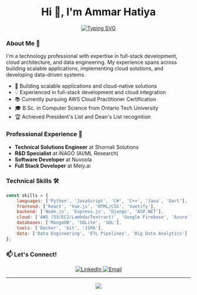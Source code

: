 <h1 align="center">Hi 👋, I'm Ammar Hatiya</h1>

<p align="center">
  <a href="https://github.com/DenverCoder1/readme-typing-svg">
    <img src="https://readme-typing-svg.demolab.com?font=Fira+Code&duration=1800&pause=500&color=4285F4&center=true&vCenter=true&multiline=true&repeat=false&width=605&height=85&lines=Software+Developer+%7C+Cloud+Engineer;Full+Stack+Development+%7C+Data+Engineering" alt="Typing SVG">
  </a>
</p>

### About Me 🚀

I'm a technology professional with expertise in full-stack development, cloud architecture, and data engineering. My experience spans across building scalable applications, implementing cloud solutions, and developing data-driven systems.

- 🔭 Building scalable applications and cloud-native solutions
- 💡 Experienced in full-stack development and cloud integration
- 📚 Currently pursuing AWS Cloud Practitioner Certification
- 🎓 B.Sc. in Computer Science from Ontario Tech University
- 🏆 Achieved President's List and Dean's List recognition

### Professional Experience 💼

- **Technical Solutions Engineer** at Shornali Solutions
- **R&D Specialist** at iNAGO (AI/ML Research)
- **Software Developer** at Nuvoola
- **Full Stack Developer** at Mely.ai

### Technical Skills 🛠️

```javascript
const skills = {
    languages: ['Python', 'JavaScript', 'C#', 'C++', 'Java', 'Dart'],
    frontend: ['React', 'Vue.js', 'HTML/CSS', 'Vuetify'],
    backend: ['Node.js', 'Express.js', 'Django', 'ASP.NET'],
    cloud: ['AWS (S3/EC2/Lambda/Textract)', 'Google Firebase', 'Azure'],
    databases: ['MongoDB', 'SQLite', 'SQL'],
    tools: ['Docker', 'Git', 'JIRA'],
    data: ['Data Engineering', 'ETL Pipelines', 'Big Data Analytics']
};
```


### 📫 Let's Connect!

<div align="center">
<a href="https://www.linkedin.com/in/ammar-hatiya/">
    <img src="https://img.shields.io/badge/LinkedIn-0077B5?style=for-the-badge&logo=linkedin&logoColor=white" alt="LinkedIn">
</a>
<a href="mailto:ammar.hatiya@gmail.com">
    <img src="https://img.shields.io/badge/Email-D14836?style=for-the-badge&logo=gmail&logoColor=white" alt="Email">
</a>
</div>

---

<div align="center">
<a href="https://github.com/DenverCoder1/readme-typing-svg">
    <img src="https://readme-typing-svg.demolab.com?font=Cairo&duration=3000&pause=2000&color=F7F7F7&center=true&vCenter=true&multiline=true&width=435&height=50&lines=+%D9%B1%D9%84%D8%B3%D9%8E%D9%91%D9%84%D9%8E%D8%A7%D9%85%D9%8F+%D8%B9%D9%8E%D9%84%D9%8E%D9%8A%D9%92%D9%83%D9%8F%D9%85%D9%92+(Peace+Be+Upon+You)">
</a>
</div>
